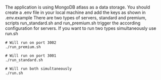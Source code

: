 The application is using MongoDB atlass as a data storage.
You should create a .env file in your local machine and add the keys as shown in .env.example
There are two types of servers, standard and premium, scripts run_standard.sh and run_premium.sh trigger the according configuration for servers. 
If you want to run two types simultaneously use run.sh

```
# Will run on port 3002
./run_premium.sh 
```

```
# Will run on port 3001
./run_standard.sh
```


```
# Will run both simultaneously
./run.sh
```
